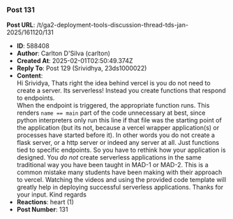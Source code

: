 ### Post 131
**Post URL**: /t/ga2-deployment-tools-discussion-thread-tds-jan-2025/161120/131
- **ID**: 588408
- **Author**: Carlton D'Silva (carlton)
- **Created At**: 2025-02-01T02:50:49.374Z
- **Reply To**: Post 129 (Srividhya, 23ds1000022)
- **Content**:  
  Hi Srividya,
Thats right the idea behind vercel is you do not need to create a server. Its serverless! Instead you create functions that respond to endpoints.<br>
When the endpoint is triggered, the appropriate function runs.
This renders <code>name == main</code> part of the code unnecessary at best, since python interpreters only run this line if that file was the starting point of the application (but its not, because a vercel wrapper application(s) or processes have started before it).
In other words you do not create a flask server, or a http server or indeed any server at all. Just functions tied to specific endpoints. So you have to rethink how your application is designed. You <em>do not</em> create serverless applications in the same traditional way you have been taught in MAD-1 or MAD-2.
This is a common mistake many students have been making with their approach to vercel. Watching the videos and using the provided code template will greatly help in deploying successful serverless applications.
Thanks for your input.
Kind regards
- **Reactions**: heart (1)
- **Post Number**: 131

